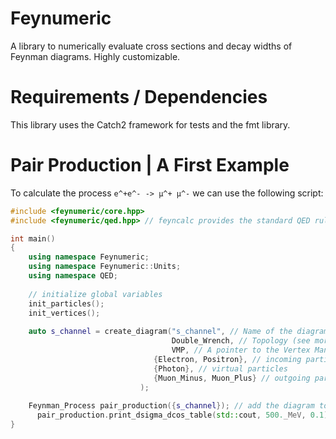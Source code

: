 # Feynumeric
A library to numerically evaluate cross sections and decay widths of Feynman diagrams. Highly customizable.

# Requirements / Dependencies

This library uses the Catch2 framework for tests and the fmt library.

# Pair Production | A First Example

To calculate the process `e^+e^- -> µ^+ µ^-` we can use the following script:

```cpp
#include <feynumeric/core.hpp>
#include <feynumeric/qed.hpp> // feyncalc provides the standard QED rules in this header

int main()
{
    using namespace Feynumeric;
    using namespace Feynumeric::Units;
    using namespace QED;
    
    // initialize global variables
    init_particles();
    init_vertices();
    
    auto s_channel = create_diagram("s_channel", // Name of the diagram (can be anything)
                                    Double_Wrench, // Topology (see more below)
                                    VMP, // A pointer to the Vertex Manager
	                            {Electron, Positron}, // incoming particles
	                            {Photon}, // virtual particles
	                            {Muon_Minus, Muon_Plus} // outgoing particles
                             );
     
    Feynman_Process pair_production({s_channel}); // add the diagram to the process
	  pair_production.print_dsigma_dcos_table(std::cout, 500._MeV, 0.1); // print to std::cout, sqrt_s is 500 MeV and we go from cos \theta = -1 to 1 in 0.1-sized steps
}

```
